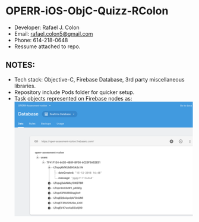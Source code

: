 # OPERR-iOS-ObjC-Quizz-RColon
* Developer: Rafael J. Colon
* Email: rafael.colon5@gmail.com
* Phone: 614-218-0648
* Ressume attached to repo.

## NOTES:
 * Tech stack: Objective-C, Firebase Database, 3rd party miscellaneous libraries.
 * Repository include Pods folder for quicker setup. 
 * Task objects represented on Firebase nodes as:
![alt text](https://github.com/rafcolm0/OPERR-iOS-ObjC-Quizz-RColon/blob/master/Task%20Firebase%20node.png)


